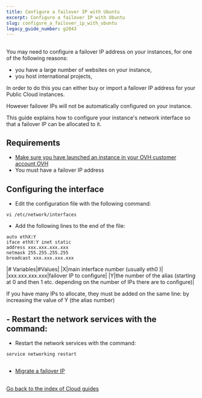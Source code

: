 ```yaml
---
title: Configure a failover IP with Ubuntu
excerpt: Configure a failover IP with Ubuntu
slug: configure_a_failover_ip_with_ubuntu
legacy_guide_number: g2043
---
```



## 
You may need to configure a failover IP address on your instances, for one of the following reasons:

- you have a large number of websites on your instance, 
- you host international projects,

In order to do this you can either buy or import a failover IP address for your Public Cloud instances. 

However failover IPs will not be automatically configured on your instance. 

This guide explains how to configure your instance's network interface so that a failover IP can be allocated to it.


## Requirements

- [Make sure you have launched an instance in your OVH customer account OVH]({legacy}1775)
- You must have a failover IP address




## Configuring the interface

- Edit the configuration file with the following command:

```
vi /etc/network/interfaces
```


- Add the following lines to the end of the file:

```
auto ethX:Y
iface ethX:Y inet static
address xxx.xxx.xxx.xxx
netmask 255.255.255.255
broadcast xxx.xxx.xxx.xxx
```



|# Variables|#Values|
|X|main interface number (usually eth0 )|
|xxx.xxx.xxx.xxx|failover IP to configure|
|Y|the number of the alias (starting at 0 and then 1 etc. depending on the number of IPs there are to configure)|


If you have many IPs to allocate, they must be added on the same line:
by increasing the value of Y (the alias number)


## - Restart the network services with the command:

- Restart the network services with the command:

```
service networking restart
```





## 

- [Migrate a failover IP]({legacy}1890)




## 
[Go back to the index of Cloud guides]({legacy}1785)

